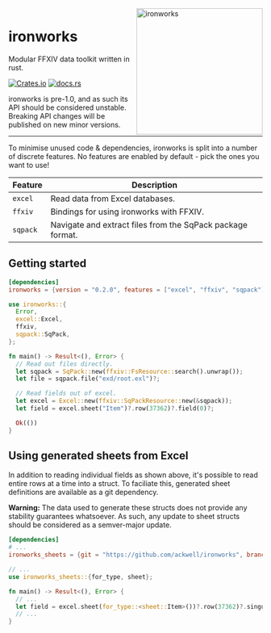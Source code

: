 <img src="https://raw.githubusercontent.com/ackwell/ironworks/main/logo.png" alt="ironworks" align="right" height="250">

# ironworks

Modular FFXIV data toolkit written in rust.

[![Crates.io](https://img.shields.io/crates/v/ironworks?style=flat-square)](https://crates.io/crates/)
[![docs.rs](https://img.shields.io/docsrs/ironworks?style=flat-square)](https://docs.rs/ironworks)

ironworks is pre-1.0, and as such its API should be considered unstable. Breaking API changes will be published on new minor versions.

---

To minimise unused code & dependencies, ironworks is split into a number of discrete features. No features are enabled by default - pick the ones you want to use!

| Feature  | Description                                                |
| -------- | ---------------------------------------------------------- |
| `excel`  | Read data from Excel databases.                            |
| `ffxiv`  | Bindings for using ironworks with FFXIV.                   |
| `sqpack` | Navigate and extract files from the SqPack package format. |

## Getting started

```toml
[dependencies]
ironworks = {version = "0.2.0", features = ["excel", "ffxiv", "sqpack"]}
```

```rust
use ironworks::{
  Error,
  excel::Excel,
  ffxiv,
  sqpack::SqPack,
};

fn main() -> Result<(), Error> {
  // Read out files directly.
  let sqpack = SqPack::new(ffxiv::FsResource::search().unwrap());
  let file = sqpack.file("exd/root.exl")?;

  // Read fields out of excel.
  let excel = Excel::new(ffxiv::SqPackResource::new(&sqpack));
  let field = excel.sheet("Item")?.row(37362)?.field(0)?;

  Ok(())
}
```

## Using generated sheets from Excel

In addition to reading individual fields as shown above, it's possible to read entire rows at a time into a struct. To faciliate this, generated sheet definitions are available as a git dependency.

**Warning:** The data used to generate these structs does not provide any stability guarantees whatsoever. As such, any update to sheet structs should be considered as a semver-major update.

```toml
[dependencies]
# ...
ironworks_sheets = {git = "https://github.com/ackwell/ironworks", branch = "sheets/saint-coinach"}
```

```rust
// ...
use ironworks_sheets::{for_type, sheet};

fn main() -> Result<(), Error> {
  // ...
  let field = excel.sheet(for_type::<sheet::Item>())?.row(37362)?.singular;
  // ...
}
```
